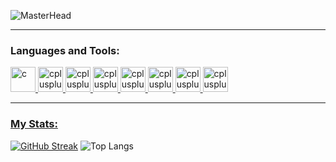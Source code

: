 
![MasterHead](https://github.com/vickyguar/vickyguar/assets/84190435/ed7ee276-0172-4584-acef-dd0351b7bca6)

___
<h3 align="left">Languages and Tools:</h3>

<p align="left"> <a href="https://www.cprogramming.com/" target="_blank"> <img src="https://github.com/vickyguar/vickyguar/assets/84190435/391fb7c2-9c09-46d9-bd63-ed8f6cbd9555" alt="c" width="40" height="40"/>
  </a>
<a align="left"> <a href="https://www.cprogramming.com/" target="_blank"> <img src="https://github.com/vickyguar/vickyguar/assets/84190435/991cac96-639c-4ebd-9bbd-4986cec8f01e" alt="cplusplus" width="40" height="40"/>
  </a>
<a align="left"> <a href="https://www.cprogramming.com/" target="_blank"> <img src="https://github.com/vickyguar/vickyguar/assets/84190435/3637a6f5-d77a-467b-aa6a-ccd1e3220384" alt="cplusplus" width="40" height="40"/>
  </a>
<a align="left"> <a href="https://www.cprogramming.com/" target="_blank"> <img src="https://github.com/vickyguar/vickyguar/assets/84190435/386c6d32-b040-4ad3-8915-ed62c3a18aac" alt="cplusplus" width="40" height="40"/>
  </a>
<a align="left"> <a href="https://www.cprogramming.com/" target="_blank"> <img src="https://github.com/vickyguar/vickyguar/assets/84190435/9e9b0741-c0bf-4478-a64f-c83a70081b6f" alt="cplusplus" width="40" height="40"/>
  </a>
<a align="left"> <a href="https://www.cprogramming.com/" target="_blank"> <img src="https://github.com/vickyguar/vickyguar/assets/84190435/ec9f1963-ab72-4104-bec1-6135368c954a" alt="cplusplus" width="40" height="40"/>
  </a>
<a align="left"> <a href="https://www.cprogramming.com/" target="_blank"> <img src="https://github.com/vickyguar/vickyguar/assets/84190435/5e5641ba-e47a-4268-8aca-27889dea756d" alt="cplusplus" width="40" height="40"/>
  </a>
<a align="left"> <a href="https://www.cprogramming.com/" target="_blank"> <img src="https://github.com/vickyguar/vickyguar/assets/84190435/73108146-80f5-4106-9ed0-aafa12990bfb" alt="cplusplus" width="40" height="40"/>

___
<h3 align="left">My Stats:</h3>

[![GitHub Streak](http://github-readme-streak-stats.herokuapp.com?user=vickyguar&theme=dracula&hide_border=true)](https://git.io/streak-stats)
![Top Langs](https://github-readme-stats.vercel.app/api/top-langs/?username=vickyguar&theme=dracula&hide_border=true&hide_progress=true)
